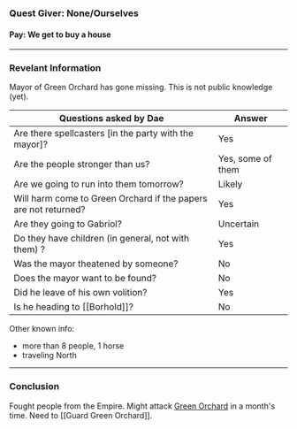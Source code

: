 ### Quest Giver: None/Ourselves

#### Pay: We get to buy a house 

***

### Revelant Information

Mayor of Green Orchard has gone missing. This is not public knowledge (yet).

| Questions asked by Dae | Answer |
| -- | -- |
| Are there spellcasters \[in the party with the mayor]? | Yes |
| Are the people stronger than us? | Yes, some of them |
| Are we going to run into them tomorrow? | Likely |
| Will harm come to Green Orchard if the papers are not returned? | Yes |
| Are they going to Gabriol? | Uncertain |
| Do they have children (in general, not with them) ? | Yes |
| Was the mayor theatened by someone? | No |
| Does the mayor want to be found? | No |
| Did he leave of his own volition? | Yes |
| Is he heading to [[Borhold]]? | No |

Other known info:
- more than 8 people, 1 horse
- traveling North

---

### Conclusion

Fought people from the Empire. Might attack [Green Orchard](../Locations/Green%20Orchard.md) in a month's time. Need to [[Guard Green Orchard]]. 